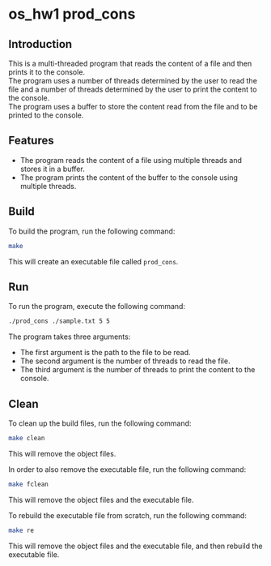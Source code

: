 # os_hw1 prod_cons
## Introduction

This is a multi-threaded program that reads the content of a file and then prints it to the console.\
The program uses a number of threads determined by the user to read the file and a number of threads determined by the user to print the content to the console.\
The program uses a buffer to store the content read from the file and to be printed to the console.

## Features

- The program reads the content of a file using multiple threads and stores it in a buffer.
- The program prints the content of the buffer to the console using multiple threads.

## Build

To build the program, run the following command:

```bash
make
```

This will create an executable file called `prod_cons`.

## Run

To run the program, execute the following command:

```bash
./prod_cons ./sample.txt 5 5 
```

The program takes three arguments:
- The first argument is the path to the file to be read.
- The second argument is the number of threads to read the file.
- The third argument is the number of threads to print the content to the console.

## Clean

To clean up the build files, run the following command:

```bash
make clean
```

This will remove the object files.

In order to also remove the executable file, run the following command:

```bash
make fclean
```

This will remove the object files and the executable file.

To rebuild the executable file from scratch, run the following command:

```bash
make re
```

This will remove the object files and the executable file, and then rebuild the executable file.
